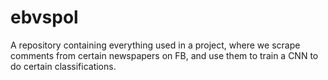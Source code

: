 # ebvspol
A repository containing everything used in a project, where we scrape comments from certain newspapers on FB, and use them to train a CNN to do certain classifications.
